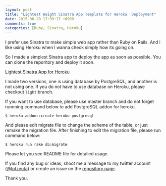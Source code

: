 ```yaml
---
layout: post
title: "Lightest Weight Sinatra App Template for Heroku  Deployment"
date: 2015-06-20 17:39:17 +0900
comments: true
categories: [Ruby, Sinatra, Heroku]
---
```


I prefer use Sinatra to make simple web app rather than Ruby on Rails. And I like using Heroku when I wanna check simply how its going on.

So I made a simplest Sinatra app to deploy the app as soon as possible. You can clone the reporitory and deploy it soon.

[Lightest Sinatra App for Heroku](https://github.com/totzYuta/lightest-sinatra-app-for-heroku)

I made two versions, one is using database by PostgreSQL, and another is not using one. If you do not have to use database on Heroku, please checkout `light` branch.

If you want to use database, please use master branch and do not forget runnning command below to add PostgreSQL addon for heroku. 

```
$ heroku addons:create heroku-postgresql
```

And please edit migrate file to change the scheme of the table, or just remake the migration file. After finishing to edit the migration file, please run command below:

```
$ heroku run rake db:migrate
```

Please let you see README file for detailed usage. 

If you find any bug or ideas, shoot me a message to my twitter account ([@totzyuta](https://twitter.com/totzyuta)) or create an issue on the [repository page](https://github.com/totzYuta/lightest-sinatra-app-for-heroku).

Thank you. 
